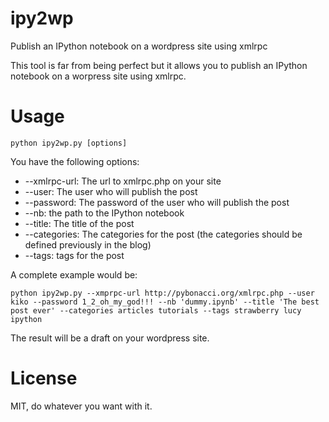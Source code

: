 ipy2wp
======

Publish an IPython notebook on a wordpress site using xmlrpc

This tool is far from being perfect but it allows you to publish an IPython notebook on a worpress site using xmlrpc.

Usage
=====

    python ipy2wp.py [options]

You have the following options:

* --xmlrpc-url: The url to xmlrpc.php on your site
* --user: The user who will publish the post
* --password: The password of the user who will publish the post
* --nb: the path to the IPython notebook
* --title: The title of the post
* --categories: The categories for the post (the categories should be defined previously in the blog)
* --tags: tags for the post

A complete example would be:

    python ipy2wp.py --xmprpc-url http://pybonacci.org/xmlrpc.php --user kiko --password 1_2_oh_my_god!!! --nb 'dummy.ipynb' --title 'The best post ever' --categories articles tutorials --tags strawberry lucy ipython

The result will be a draft on your wordpress site.

License
=======

MIT, do whatever you want with it.

